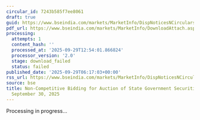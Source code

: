 ```yaml
---
circular_id: 7243b585f7ee8061
draft: true
guid: https://www.bseindia.com/markets/MarketInfo/DispNoticesNCirculars.aspx?Noticeid={6C208440-1453-46CA-8E6C-D186D3A31FBE}&noticeno=20250929-5&dt=09/29/2025&icount=5&totcount=48&flag=0
pdf_url: https://www.bseindia.com/markets/MarketInfo/DownloadAttach.aspx?id=20250929-5&attachedId=
processing:
  attempts: 1
  content_hash: ''
  processed_at: '2025-09-29T12:54:01.866824'
  processor_version: '2.0'
  stage: download_failed
  status: failed
published_date: '2025-09-29T06:17:03+00:00'
rss_url: https://www.bseindia.com/markets/MarketInfo/DispNoticesNCirculars.aspx?Noticeid={6C208440-1453-46CA-8E6C-D186D3A31FBE}&noticeno=20250929-5&dt=09/29/2025&icount=5&totcount=48&flag=0
source: bse
title: Non-Competitive Bidding for Auction of State Government Securities (SDL) on
  September 30, 2025
---
```


Processing in progress...